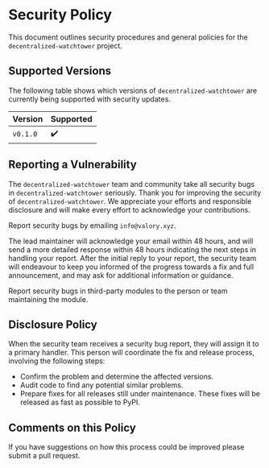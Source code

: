 # Security Policy

This document outlines security procedures and general policies for the `decentralized-watchtower` project.

## Supported Versions

The following table shows which versions of `decentralized-watchtower` are currently being supported with security updates.

| Version  | Supported          |
|----------| ------------------ |
| `v0.1.0` | ✔️                  |

## Reporting a Vulnerability

The `decentralized-watchtower` team and community take all security bugs in `decentralized-watchtower` seriously. Thank you for improving the security of `decentralized-watchtower`. We appreciate your efforts and responsible disclosure and will make every effort to acknowledge your contributions.

Report security bugs by emailing `info@valory.xyz`.

The lead maintainer will acknowledge your email within 48 hours, and will send a more detailed response within 48 hours indicating the next steps in handling your report. After the initial reply to your report, the security team will endeavour to keep you informed of the progress towards a fix and full announcement, and may ask for additional information or guidance.

Report security bugs in third-party modules to the person or team maintaining the module.

## Disclosure Policy

When the security team receives a security bug report, they will assign it to a primary handler. This person will coordinate the fix and release process, involving the following steps:

- Confirm the problem and determine the affected versions.
- Audit code to find any potential similar problems.
- Prepare fixes for all releases still under maintenance. These fixes will be released as fast as possible to PyPI.

## Comments on this Policy

If you have suggestions on how this process could be improved please submit a pull request.
